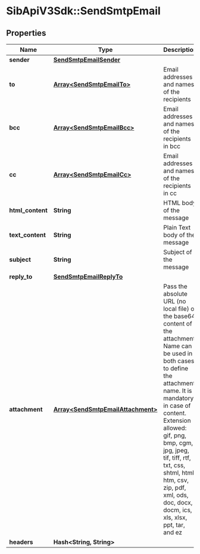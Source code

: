 # SibApiV3Sdk::SendSmtpEmail

## Properties
Name | Type | Description | Notes
------------ | ------------- | ------------- | -------------
**sender** | [**SendSmtpEmailSender**](SendSmtpEmailSender.md) |  | [optional] 
**to** | [**Array&lt;SendSmtpEmailTo&gt;**](SendSmtpEmailTo.md) | Email addresses and names of the recipients | 
**bcc** | [**Array&lt;SendSmtpEmailBcc&gt;**](SendSmtpEmailBcc.md) | Email addresses and names of the recipients in bcc | [optional] 
**cc** | [**Array&lt;SendSmtpEmailCc&gt;**](SendSmtpEmailCc.md) | Email addresses and names of the recipients in cc | [optional] 
**html_content** | **String** | HTML body of the message | 
**text_content** | **String** | Plain Text body of the message | [optional] 
**subject** | **String** | Subject of the message | 
**reply_to** | [**SendSmtpEmailReplyTo**](SendSmtpEmailReplyTo.md) |  | [optional] 
**attachment** | [**Array&lt;SendSmtpEmailAttachment&gt;**](SendSmtpEmailAttachment.md) | Pass the absolute URL (no local file) or the base64 content of the attachment. Name can be used in both cases to define the attachment name. It is mandatory in case of content. Extension allowed: gif, png, bmp, cgm, jpg, jpeg, tif, tiff, rtf, txt, css, shtml, html, htm, csv, zip, pdf, xml, ods, doc, docx, docm, ics, xls, xlsx, ppt, tar, and ez | [optional] 
**headers** | **Hash&lt;String, String&gt;** |  | [optional] 


